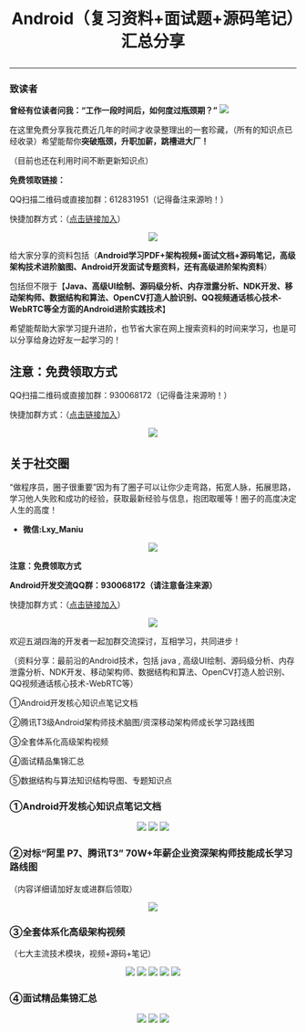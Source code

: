 # <p align=center>Android（复习资料+面试题+源码笔记）汇总分享</p>
***
### 致读者
**曾经有位读者问我：“工作一段时间后，如何度过瓶颈期？”**
![](https://user-images.githubusercontent.com/68420976/121190787-f6be0100-c89d-11eb-9fdf-bef77be9ecf3.png)

在这里免费分享我花费近几年的时间才收录整理出的一套珍藏，（所有的知识点已经收录）希望能帮你**突破瓶颈，升职加薪，跳槽进大厂！**

（目前也还在利用时间不断更新知识点）

**免费领取链接：**

QQ扫描二维码或直接加群：612831951（记得备注来源哟！）

快捷加群方式：（[点击链接加入](https://jq.qq.com/?_wv=1027&k=aAXqalXc)）
<div align=center>
<img src="https://img-blog.csdnimg.cn/420388b682454f71a5357fe16999b600.png">
</div>

给大家分享的资料包括（**Android学习PDF+架构视频+面试文档+源码笔记​，高级架构技术进阶脑图、Android开发面试专题资料，还有高级进阶架构资料**）



包括但不限于【**Java、高级UI绘制、源码级分析、内存泄露分析、NDK开发、移动架构师、数据结构和算法、OpenCV打造人脸识别、QQ视频通话核心技术-WebRTC等全方面的Android进阶实践技术**】

希望能帮助大家学习提升进阶，也节省大家在网上搜索资料的时间来学习，也是可以分享给身边好友一起学习的！



## 注意：免费领取方式

QQ扫描二维码或直接加群：930068172（记得备注来源哟！）

快捷加群方式：（[点击链接加入](https://jq.qq.com/?_wv=1027&k=bP5ayb6t)）
<div align=center>
<img src="https://user-images.githubusercontent.com/68420976/121190895-0e958500-c89e-11eb-88a9-599ac3f678d8.png">
</div>


## 关于社交圈
“做程序员，圈子很重要”因为有了圈子可以让你少走弯路，拓宽人脉，拓展思路，学习他人失败和成功的经验，获取最新经验与信息，抱团取暖等！圈子的高度决定人生的高度！

- **微信:Lxy_Maniu**

<div align=center>
<img src="https://user-images.githubusercontent.com/68420976/121190665-da21c900-c89d-11eb-9b2c-58d878c5739d.png">
</div>


**注意：免费领取方式**

**Android开发交流QQ群：930068172（请注意备注来源）**

快捷加群方式：（[点击链接加入](https://jq.qq.com/?_wv=1027&k=bP5ayb6t)）
<div align=center>
<img src="https://user-images.githubusercontent.com/68420976/121190895-0e958500-c89e-11eb-88a9-599ac3f678d8.png">
</div>


欢迎五湖四海的开发者一起加群交流探讨，互相学习，共同进步！



（资料分享：最前沿的Android技术，包括 java ,  高级UI绘制、源码级分析、内存泄露分析、NDK开发、移动架构师、数据结构和算法、OpenCV打造人脸识别、QQ视频通话核心技术-WebRTC等）



①Android开发核心知识点笔记文档

②腾讯T3级Android架构师技术脑图/资深移动架构师成长学习路线图

③全套体系化高级架构视频

④面试精品集锦汇总

⑤数据结构与算法知识结构导图、专题知识点



### ①Android开发核心知识点笔记文档
<div align=center>
<img src="https://user-images.githubusercontent.com/68420976/121191076-3553bb80-c89e-11eb-9dca-132013e09a51.png">
<img src="https://user-images.githubusercontent.com/68420976/121191123-3f75ba00-c89e-11eb-8db9-1823b1e7be62.png">
<img src="https://user-images.githubusercontent.com/68420976/121191147-46043180-c89e-11eb-97f3-83934616a967.png">
</div>

### ②对标“阿里 P7、腾讯T3” 70W+年薪企业资深架构师技能成长学习路线图
（内容详细请加好友或进群后领取）

<div align=center>
<img src="https://user-images.githubusercontent.com/68420976/121191203-574d3e00-c89e-11eb-9bca-4f2c64a41291.png">
</div>

### ③全套体系化高级架构视频
（七大主流技术模块，视频+源码+笔记）

<div align=center>
<img src="https://user-images.githubusercontent.com/68420976/121191266-646a2d00-c89e-11eb-9de2-14e49b43f471.png">
<img src="https://user-images.githubusercontent.com/68420976/121191285-692ee100-c89e-11eb-8f10-aea34397ad9f.png">
<img src="https://user-images.githubusercontent.com/68420976/121191304-6df39500-c89e-11eb-9eec-168a0b8d171f.png">
<img src="https://user-images.githubusercontent.com/68420976/121191322-71871c00-c89e-11eb-8f3d-a5ab075ef2af.png">
<img src="https://user-images.githubusercontent.com/68420976/121191331-75b33980-c89e-11eb-9bb2-e9ec9c3d8f6d.png">
</div>

### ④面试精品集锦汇总
<div align=center>
<img src="https://user-images.githubusercontent.com/68420976/121191357-7ba91a80-c89e-11eb-9723-b4741bc1e892.png">
<img src="https://user-images.githubusercontent.com/68420976/121191372-7fd53800-c89e-11eb-9ede-37704295c153.png">
<img src="https://user-images.githubusercontent.com/68420976/121191387-8368bf00-c89e-11eb-8342-d81ae67f1f31.png">
</div>



